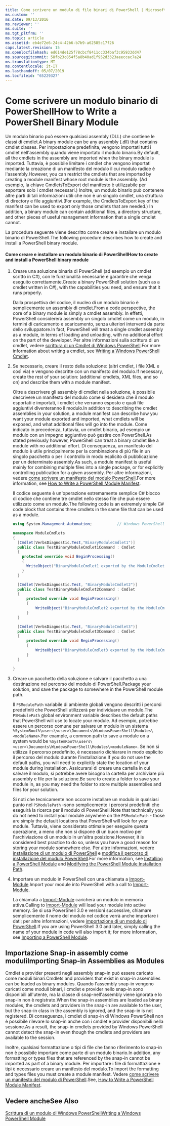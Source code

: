 ```yaml
---
title: Come scrivere un modulo di file binari di PowerShell | Microsoft Docs
ms.custom: ''
ms.date: 09/13/2016
ms.reviewer: ''
ms.suite: ''
ms.tgt_pltfrm: ''
ms.topic: article
ms.assetid: eb4e72e6-24c4-42b6-b7b9-a62585c17f26
caps.latest.revision: 15
ms.openlocfilehash: ed614de125f78cbcf8411cc334baf3c95933dd47
ms.sourcegitcommit: 58fb23c854f5a8b40ad1f952d3323aeeccac7a24
ms.translationtype: MT
ms.contentlocale: it-IT
ms.lasthandoff: 05/07/2019
ms.locfileid: "65229327"
---
```

# <a name="how-to-write-a-powershell-binary-module"></a><span data-ttu-id="e3169-102">Come scrivere un modulo binario di PowerShell</span><span class="sxs-lookup"><span data-stu-id="e3169-102">How to Write a PowerShell Binary Module</span></span>

<span data-ttu-id="e3169-103">Un modulo binario può essere qualsiasi assembly (DLL) che contiene le classi di cmdlet.</span><span class="sxs-lookup"><span data-stu-id="e3169-103">A binary module can be any assembly (.dll) that contains cmdlet classes.</span></span> <span data-ttu-id="e3169-104">Per impostazione predefinita, vengono importati tutti i cmdlet nell'assembly quando viene importato il modulo binario.</span><span class="sxs-lookup"><span data-stu-id="e3169-104">By default, all the cmdlets in the assembly are imported when the binary module is imported.</span></span> <span data-ttu-id="e3169-105">Tuttavia, è possibile limitare i cmdlet che vengono importati mediante la creazione di un manifesto del modulo il cui modulo radice è l'assembly.</span><span class="sxs-lookup"><span data-stu-id="e3169-105">However, you can restrict the cmdlets that are imported by creating a module manifest whose root module is the assembly.</span></span> <span data-ttu-id="e3169-106">(Ad esempio, la chiave CmdletsToExport del manifesto è utilizzabile per esportare solo i cmdlet necessari.) Inoltre, un modulo binario può contenere altre parti di tali informazioni utili che non è un singolo cmdlet, una struttura di directory e file aggiuntivi.</span><span class="sxs-lookup"><span data-stu-id="e3169-106">(For example, the CmdletsToExport key of the manifest can be used to export only those cmdlets that are needed.) In addition, a binary module can contain additional files, a directory structure, and other pieces of useful management information that a single cmdlet cannot.</span></span>

<span data-ttu-id="e3169-107">La procedura seguente viene descritto come creare e installare un modulo binario di PowerShell.</span><span class="sxs-lookup"><span data-stu-id="e3169-107">The following procedure describes how to create and install a PowerShell binary module.</span></span>

#### <a name="how-to-create-and-install-a-powershell-binary-module"></a><span data-ttu-id="e3169-108">Come creare e installare un modulo binario di PowerShell</span><span class="sxs-lookup"><span data-stu-id="e3169-108">How to create and install a PowerShell binary module</span></span>

1. <span data-ttu-id="e3169-109">Creare una soluzione binaria di PowerShell (ad esempio un cmdlet scritto in C#), con le funzionalità necessarie e garantire che venga eseguito correttamente.</span><span class="sxs-lookup"><span data-stu-id="e3169-109">Create a binary PowerShell solution (such as a cmdlet written in C#), with the capabilities you need, and ensure that it runs properly.</span></span>

   <span data-ttu-id="e3169-110">Dalla prospettiva del codice, il nucleo di un modulo binario è semplicemente un assembly di cmdlet.</span><span class="sxs-lookup"><span data-stu-id="e3169-110">From a code perspective, the core of a binary module is simply a cmdlet assembly.</span></span> <span data-ttu-id="e3169-111">In effetti, PowerShell considererà assembly un singolo cmdlet come un modulo, in termini di caricamento e scaricamento, senza ulteriori interventi da parte dello sviluppatore.</span><span class="sxs-lookup"><span data-stu-id="e3169-111">In fact, PowerShell will treat a single cmdlet assembly as a module, in terms of loading and unloading, with no additional effort on the part of the developer.</span></span> <span data-ttu-id="e3169-112">Per altre informazioni sulla scrittura di un cmdlet, vedere [scrittura di un Cmdlet di Windows PowerShell](../cmdlet/writing-a-windows-powershell-cmdlet.md).</span><span class="sxs-lookup"><span data-stu-id="e3169-112">For more information about writing a cmdlet, see [Writing a Windows PowerShell Cmdlet](../cmdlet/writing-a-windows-powershell-cmdlet.md).</span></span>

2. <span data-ttu-id="e3169-113">Se necessario, creare il resto della soluzione: (altri cmdlet, i file XML e così via) e vengono descritte con un manifesto del modulo.</span><span class="sxs-lookup"><span data-stu-id="e3169-113">If necessary, create the rest of your solution: (additional cmdlets, XML files, and so on) and describe them with a module manifest.</span></span>

   <span data-ttu-id="e3169-114">Oltre a descrivere gli assembly di cmdlet nella soluzione, è possibile descrivere un manifesto del modulo come si desidera che il modulo esportati e importati, i cmdlet che verranno esposto e quali file aggiuntivi diventeranno il modulo.</span><span class="sxs-lookup"><span data-stu-id="e3169-114">In addition to describing the cmdlet assemblies in your solution, a module manifest can describe how you want your module exported and imported, what cmdlets will be exposed, and what additional files will go into the module.</span></span>
   <span data-ttu-id="e3169-115">Come indicato in precedenza, tuttavia, un cmdlet binario, ad esempio un modulo con un impegno aggiuntivo può gestire con PowerShell.</span><span class="sxs-lookup"><span data-stu-id="e3169-115">As stated previously however, PowerShell can treat a binary cmdlet like a module with no additional effort.</span></span>
   <span data-ttu-id="e3169-116">Di conseguenza, un manifesto del modulo è utile principalmente per la combinazione di più file in un singolo pacchetto o per il controllo in modo esplicito di pubblicazione per un determinato assembly.</span><span class="sxs-lookup"><span data-stu-id="e3169-116">As such, a module manifest is useful mainly for combining multiple files into a single package, or for explicitly controlling publication for a given assembly.</span></span>
   <span data-ttu-id="e3169-117">Per altre informazioni, vedere [come scrivere un manifesto del modulo PowerShell](how-to-write-a-powershell-module-manifest.md).</span><span class="sxs-lookup"><span data-stu-id="e3169-117">For more information, see [How to Write a PowerShell Module Manifest](how-to-write-a-powershell-module-manifest.md).</span></span>

   <span data-ttu-id="e3169-118">Il codice seguente è un'operazione estremamente semplice C# blocco di codice che contiene tre cmdlet nello stesso file che può essere utilizzato come un modulo.</span><span class="sxs-lookup"><span data-stu-id="e3169-118">The following code is an extremely simple C# code block that contains three cmdlets in the same file that can be used as a module.</span></span>

   ```csharp
   using System.Management.Automation;           // Windows PowerShell namespace.

   namespace ModuleCmdlets
   {
     [Cmdlet(VerbsDiagnostic.Test,"BinaryModuleCmdlet1")]
     public class TestBinaryModuleCmdlet1Command : Cmdlet
     {
       protected override void BeginProcessing()
       {
         WriteObject("BinaryModuleCmdlet1 exported by the ModuleCmdlets module.");
       }
     }

     [Cmdlet(VerbsDiagnostic.Test, "BinaryModuleCmdlet2")]
     public class TestBinaryModuleCmdlet2Command : Cmdlet
     {
         protected override void BeginProcessing()
         {
             WriteObject("BinaryModuleCmdlet2 exported by the ModuleCmdlets module.");
         }
     }

     [Cmdlet(VerbsDiagnostic.Test, "BinaryModuleCmdlet3")]
     public class TestBinaryModuleCmdlet3Command : Cmdlet
     {
         protected override void BeginProcessing()
         {
             WriteObject("BinaryModuleCmdlet3 exported by the ModuleCmdlets module.");
         }
     }

   }
   ```

3. <span data-ttu-id="e3169-119">Creare un pacchetto della soluzione e salvare il pacchetto a una destinazione nel percorso del modulo di PowerShell.</span><span class="sxs-lookup"><span data-stu-id="e3169-119">Package your solution, and save the package to somewhere in the PowerShell module path.</span></span>

   <span data-ttu-id="e3169-120">Il `PSModulePath` variabile di ambiente globali vengono descritti i percorsi predefiniti che PowerShell utilizzerà per individuare un modulo.</span><span class="sxs-lookup"><span data-stu-id="e3169-120">The `PSModulePath` global environment variable describes the default paths that PowerShell will use to locate your module.</span></span> <span data-ttu-id="e3169-121">Ad esempio, potrebbe essere un percorso comune per salvare un modulo in un sistema `%SystemRoot%\users\<user>\Documents\WindowsPowerShell\Modules\<moduleName>`.</span><span class="sxs-lookup"><span data-stu-id="e3169-121">For example, a common path to save a module on a system would be `%SystemRoot%\users\<user>\Documents\WindowsPowerShell\Modules\<moduleName>`.</span></span> <span data-ttu-id="e3169-122">Se non si utilizza il percorso predefinito, è necessario dichiarare in modo esplicito il percorso del modulo durante l'installazione.</span><span class="sxs-lookup"><span data-stu-id="e3169-122">If you do not use the default paths, you will need to explicitly state the location of your module during installation.</span></span> <span data-ttu-id="e3169-123">Assicurarsi di creare una cartella in cui salvare il modulo, si potrebbe avere bisogno la cartella per archiviare più assembly e file per la soluzione.</span><span class="sxs-lookup"><span data-stu-id="e3169-123">Be sure to create a folder to save your module in, as you may need the folder to store multiple assemblies and files for your solution.</span></span>

   <span data-ttu-id="e3169-124">Si noti che tecnicamente non occorre installare un modulo in qualsiasi punto nel `PSModulePath` -sono semplicemente i percorsi predefiniti che eseguirà la ricerca per il modulo di PowerShell.</span><span class="sxs-lookup"><span data-stu-id="e3169-124">Note that technically you do not need to install your module anywhere on the `PSModulePath` - those are simply the default locations that PowerShell will look for your module.</span></span> <span data-ttu-id="e3169-125">Tuttavia, viene considerato ottimale per eseguire questa operazione, a meno che non si dispone di un buon motivo per l'archiviazione di un modulo in un'altra posizione.</span><span class="sxs-lookup"><span data-stu-id="e3169-125">However, it is considered best practice to do so, unless you have a good reason for storing your module somewhere else.</span></span> <span data-ttu-id="e3169-126">Per altre informazioni, vedere [installazione di un modulo di PowerShell](./installing-a-powershell-module.md) e [modifica il percorso di installazione del modulo PowerShell](./modifying-the-psmodulepath-installation-path.md).</span><span class="sxs-lookup"><span data-stu-id="e3169-126">For more information, see [Installing a PowerShell Module](./installing-a-powershell-module.md) and [Modifying the PowerShell Module Installation Path](./modifying-the-psmodulepath-installation-path.md).</span></span>

4. <span data-ttu-id="e3169-127">Importare un modulo in PowerShell con una chiamata a [Import-Module](/powershell/module/Microsoft.PowerShell.Core/Import-Module).</span><span class="sxs-lookup"><span data-stu-id="e3169-127">Import your module into PowerShell with a call to [Import-Module](/powershell/module/Microsoft.PowerShell.Core/Import-Module).</span></span>

   <span data-ttu-id="e3169-128">La chiamata a [Import-Module](/powershell/module/Microsoft.PowerShell.Core/Import-Module) caricherà un modulo in memoria attiva.</span><span class="sxs-lookup"><span data-stu-id="e3169-128">Calling to [Import-Module](/powershell/module/Microsoft.PowerShell.Core/Import-Module) will load your module into active memory.</span></span> <span data-ttu-id="e3169-129">Se si usa PowerShell 3.0 e versioni successive, chiamare semplicemente il nome del modulo nel codice verrà anche importare i dati; per altre informazioni, vedere [importazione di un modulo di PowerShell](./importing-a-powershell-module.md).</span><span class="sxs-lookup"><span data-stu-id="e3169-129">If you are using PowerShell 3.0 and later, simply calling the name of your module in code will also import it; for more information, see [Importing a PowerShell Module](./importing-a-powershell-module.md).</span></span>

## <a name="importing-snap-in-assemblies-as-modules"></a><span data-ttu-id="e3169-130">Importazione Snap-in assembly come moduli</span><span class="sxs-lookup"><span data-stu-id="e3169-130">Importing Snap-in Assemblies as Modules</span></span>

<span data-ttu-id="e3169-131">Cmdlet e provider presenti negli assembly snap-in può essere caricato come moduli binari.</span><span class="sxs-lookup"><span data-stu-id="e3169-131">Cmdlets and providers that exist in snap-in assemblies can be loaded as binary modules.</span></span> <span data-ttu-id="e3169-132">Quando l'assembly snap-in vengono caricati come moduli binari, i cmdlet e provider nello snap-in sono disponibili all'utente, ma la classe di snap-nell'assembly viene ignorata e lo snap-in non è registrato.</span><span class="sxs-lookup"><span data-stu-id="e3169-132">When the snap-in assemblies are loaded as binary modules, the cmdlets and providers in the snap-in are available to the user, but the snap-in class in the assembly is ignored, and the snap-in is not registered.</span></span> <span data-ttu-id="e3169-133">Di conseguenza, i cmdlet di snap-in di Windows PowerShell non è possibile rilevare lo snap-in anche con i cmdlet e provider disponibili nella sessione.</span><span class="sxs-lookup"><span data-stu-id="e3169-133">As a result, the snap-in cmdlets provided by Windows PowerShell cannot detect the snap-in even though the cmdlets and providers are available to the session.</span></span>

<span data-ttu-id="e3169-134">Inoltre, qualsiasi formattazione o tipi di file che fanno riferimento lo snap-in non è possibile importare come parte di un modulo binario.</span><span class="sxs-lookup"><span data-stu-id="e3169-134">In addition, any formatting or types files that are referenced by the snap-in cannot be imported as part of a binary module.</span></span>
<span data-ttu-id="e3169-135">Per importare i file di formattazione e tipi è necessario creare un manifesto del modulo.</span><span class="sxs-lookup"><span data-stu-id="e3169-135">To import the formatting and types files you must create a module manifest.</span></span>
<span data-ttu-id="e3169-136">Vedere [come scrivere un manifesto del modulo di PowerShell](how-to-write-a-powershell-module-manifest.md).</span><span class="sxs-lookup"><span data-stu-id="e3169-136">See, [How to Write a PowerShell Module Manifest](how-to-write-a-powershell-module-manifest.md).</span></span>

## <a name="see-also"></a><span data-ttu-id="e3169-137">Vedere anche</span><span class="sxs-lookup"><span data-stu-id="e3169-137">See Also</span></span>

[<span data-ttu-id="e3169-138">Scrittura di un modulo di Windows PowerShell</span><span class="sxs-lookup"><span data-stu-id="e3169-138">Writing a Windows PowerShell Module</span></span>](./writing-a-windows-powershell-module.md)
